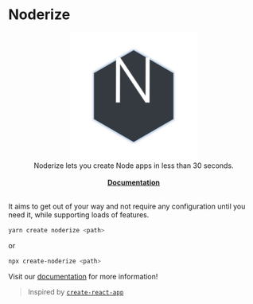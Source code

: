 # Noderize

<p align="center">
    <a href="https://noderize.js.org"><img src="docs/website/static/img/icon.svg" alt="Noderize" width="256px" /></a>
    <br/>
    Noderize lets you create Node apps in less than 30 seconds.
    <br/>
    <br/>
    <a href="https://noderize.js.org"><strong>Documentation</strong></a>
    <br/>
    <br/>
</p>

It aims to get out of your way and not require any configuration until you need it, while supporting loads of features.

```bash
yarn create noderize <path>
```

or

```bash
npx create-noderize <path>
```

Visit our [documentation](https://noderize.js.org) for more information!

> Inspired by [`create-react-app`](https://github.com/facebook/create-react-app)
